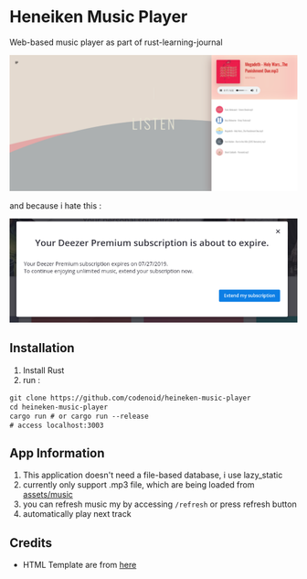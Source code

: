 # Heneiken Music Player

Web-based music player as part of rust-learning-journal

![Screenshot](https://raw.githubusercontent.com/codenoid/heineken-music-player/master/assets/screenshot-1.png)

and because i hate this :

![Jeezer](https://raw.githubusercontent.com/codenoid/heineken-music-player/master/assets/screenshot-2.png)

## Installation

1. Install Rust
2. run : 

```
git clone https://github.com/codenoid/heineken-music-player
cd heineken-music-player
cargo run # or cargo run --release
# access localhost:3003
```

## App Information

1. This application doesn't need a file-based database, i use lazy_static
2. currently only support .mp3 file, which are being loaded from [assets/music](https://github.com/codenoid/heineken-music-player/tree/master/assets/music)
3. you can refresh music my by accessing `/refresh` or press refresh button
4. automatically play next track

## Credits

* HTML Template are from [here](https://codepen.io/jinnrw/pen/ggpgVe)